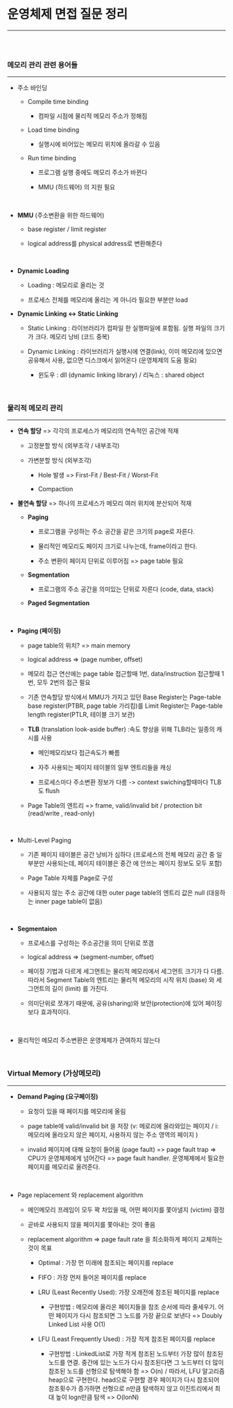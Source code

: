 # 운영체제 면접 질문 정리

---

### <br>

### 메모리 관리 관련 용어들

---

- 주소 바인딩
  
  - Compile time binding
    
    - 컴파일 시점에 물리적 메모리 주소가 정해짐
  
  - Load time binding
    
    - 실행시에 비어있는 메모리 위치에 올라갈 수 있음
  
  - Run time binding
    
    - 프로그램 실행 중에도 메모리 주소가 바뀐다
    
    - MMU (하드웨어) 의 지원 필요

<br>

- **MMU** (주소변환을 위한 하드웨어)
  
  - base register / limit register
  
  - logical address를 physical address로 변환해준다

<br>

- **Dynamic Loading**
  
  - Loading : 메모리로 올리는 것
  
  - 프로세스 전체를 메모리에 올리는 게 아니라 필요한 부분만 load

- **Dynamic Linking <-> Static Linking**
  
  - Static Linking : 라이브러리가 컴파일 한 실행파일에 포함됨. 실행 파일의 크기가 크다. 메모리 낭비 (코드 중복)
  
  - Dynamic Linking : 라이브러리가 실행시에 연결(link), 이미 메모리에 있으면 공유해서 사용, 없으면 디스크에서 읽어온다 (운영체제의 도움 필요)
    
    - 윈도우 : dll (dynamic linking library)  / 리눅스 : shared object

<br>

### 물리적 메모리 관리

---

- **연속 할당** => 각각의 프로세스가 메모리의 연속적인 공간에 적재
  
  - 고정분할 방식 (외부조각 / 내부조각)
  
  - 가변분할 방식 (외부조각)
    
    - Hole 발생 => First-Fit / Best-Fit / Worst-Fit 
    
    - Compaction 

- **불연속 할당** => 하나의 프로세스가 메모리 여러 위치에 분산되어 적재
  
  - **Paging**
    
    - 프로그램을 구성하는 주소 공간을 같은 크기의 page로 자른다.
    
    - 물리적인 메모리도 페이지 크기로 나누는데, frame이라고 한다.
    
    - 주소 변환이 페이지 단위로 이루어짐 => page table 필요
  
  - **Segmentation**
    
    - 프로그램의 주소 공간을 의미있는 단위로 자른다 (code, data, stack)
  
  - **Paged Segmentation**

<br>

- **Paging (페이징)**
  
  - page table의 위치? => main memory
  
  - logical address => (page number, offset)
  
  - 메모리 접근 연산에는 page table 접근할때 1번, data/instruction 접근할때 1번, 모두 2번의 접근 필요
  
  - 기존 연속할당 방식에서 MMU가 가지고 있던 Base Register는 Page-table base register(PTBR, page table 가리킴)를 Limit Register는 Page-table length register(PTLR, 테이블 크기 보관) 
  
  - **TLB** (translation look-aside buffer) :속도 향상을 위해 TLB라는 일종의 캐시를 사용 
    
    - 메인메모리보다 접근속도가 빠름
    
    - 자주 사용되는 페이지 테이블의 일부 엔트리들을 캐싱
    
    - 프로세스마다 주소변환 정보가 다름 -> context swiching할때마다 TLB도 flush
  
  - Page Table의 엔트리 => frame, valid/invalid bit / protection bit (read/write , read-only)

<br>

- Multi-Level Paging
  
  - 기존 페이지 테이블은 공간 낭비가 심하다 (프로세스의 전체 메모리 공간 중 일부분만 사용되는데, 페이지 테이블은 중간 에 안쓰는 페이지 정보도 모두 포함)
  
  - Page Table 자체를 Page로 구성
  
  - 사용되지 않는 주소 공간에 대한 outer page table의 엔트리 값은 null (대응하는 inner page table이 없음)

<br>

- **Segmentaion**
  
  - 프로세스를 구성하는 주소공간을 의미 단위로 쪼갬
  
  - logical address => (segment-number, offset)
  
  - 페이징 기법과 다르게 세그먼트는 물리적 메모리에서 세그먼트 크기가 다 다름. 따라서 Segment Table의 엔트리는 물리적 메모리의 시작 위치 (base) 와 세그먼트의 길이 (limit) 를 가진다. 
  
  - 의미단위로 쪼개기 때문에, 공유(sharing)와 보안(protection)에 있어 페이징보다 효과적이다. 

<br>

- 물리적인 메모리 주소변환은 운영체제가 관여하지 않는다

<br>

### Virtual Memory (가상메모리)

---

- **Demand Paging (요구페이징)**
  
  - 요청이 있을 때 페이지를 메모리에 올림
  
  - page table에 valid/invalid bit 을 저장 (v: 메로리에 올라와있는 페이지 / i: 메모리에 올라오지 않은 페이지, 사용하지 않는 주소 영역의 페이지 )
  
  - invalid 페이지에 대해 요청이 들어옴 (page fault) => page fault trap => CPU가 운영체제에게 넘어간다 => page fault handler. 운영체제에서 필요한 페이지를 메모리로 올려준다. 

<br>

- Page replacement 와 replacement algorithm
  
  - 메인메모리 프레임이 모두 꽉 차있을 때, 어떤 페이지를 쫓아낼지 (victim) 결정
  
  - 곧바로 사용되지 않을 페이지를 쫓아내는 것이 좋음
  
  - replacement algorithm => page fault rate 을 최소화하게 페이지 교체하는 것이 목표
    
    - Optimal : 가장 먼 미래에 참조되는 페이지를 replace
    
    - FIFO : 가장 먼저 들어온 페이지를 replace
    
    - LRU (Least Recently Used): 가장 오래전에 참조된 페이지를 replace
      
      - 구현방법 : 메모리에 올라온 페이지들을 참조 순서에 따라 줄세우기. 어떤 페이지가 다시 참조되면 그 노드를 가장 끝으로 보낸다  => Doubly Linked List 사용 O(1)
    
    - LFU (Least Frequently Used) : 가장 적게 참조된 페이지를 replace 
      
      - 구현방법 : LinkedList로 가장 적게 참조된 노드부터 가장 많이 참조된 노드를 연결. 중간에 있는 노드가 다시 참조된다면 그 노드부터 더 많이 참조된 노드를 선형으로 탐색해야 함 => O(n) /  따라서, LFU 알고리즘 heap으로 구현한다. head으로 구현할 경우 페이지가 다시 참조되어 참조횟수가 증가하면 선형으로  n만큼 탐색하지 않고 이진트리에서 최대 높이 logn만큼 탐색 => O(lonN)


